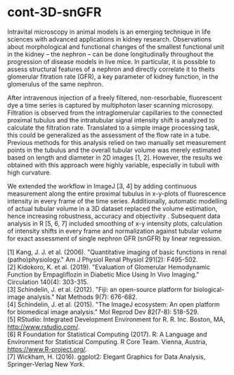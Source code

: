 # cont-3D-snGFR
Intravital microscopy in animal models is an emerging technique in life sciences with advanced applications in kidney research. Observations about morphological and functional changes of the smallest functional unit in the kidney – the nephron – can be done longitudinally throughout the progression of disease models in live  mice. In particular, it is possible to assess structural features of a nephron and directly correlate it to theits glomerular fitration rate (GFR), a key parameter of kidney function, in the glomerulus of the same nephron.

After intravenous injection of a freely filtered, non-resorbable, fluorescent dye a time series is captured by multiphoton laser scanning microsopy. Filtration is observed from the intraglomerular capillaries to the connected proximal tubulus and the intratubular signal intensity shift is analyzed to calculate the filtration rate. Translated to a simple image processing task, this could be generalized as the assessment of the flow rate in a tube. Previous methods for this analysis relied on two manually set measurement points in the tubulus and the overall tubular volume was merely estimated based on length and diameter in 2D images [1, 2]. However, the results we obtained with this approach were highly variable, especially in tubuli with high curvature.

We extended the workflow in ImageJ [3, 4] by adding continuous measurement along the entire proximal tubulus in x-y-plots of fluorescence intensity in every frame of the time series. Additionally, automatic modelling of actual tubular volume in a 3D dataset replaced the volume estimation, hence increasing robustness, accuracy and objectivity . Subsequent data analysis in R [5, 6, 7] included smoothing of x-y intensity plots, calculation of intensity shifts in every frame and normalization against tubular volume for exact assessment of single nephron GFR (snGFR) by linear regression.

[1] Kang, J. J. et al. (2006). "Quantitative imaging of basic functions in renal (patho)physiology." Am J Physiol Renal Physiol 291(2): F495-502. <br>
[2] Kidokoro, K. et al. (2019). "Evaluation of Glomerular Hemodynamic Function by Empagliflozin in Diabetic Mice Using In Vivo Imaging." Circulation 140(4): 303-315. <br>
[3] Schindelin, J. et al. (2012). "Fiji: an open-source platform for biological-image analysis." Nat Methods 9(7): 676-682. <br>
[4] Schindelin, J. et al. (2015). "The ImageJ ecosystem: An open platform for biomedical image analysis." Mol Reprod Dev 82(7-8): 518-529. <br>
[5] RStudio: Integrated Development Environment for R. R. Inc. Boston, MA, http://www.rstudio.com/. <br>
[6] R Foundation for Statistical Computing (2017). R: A Language and Environment for Statistical Computing. R Core Team. Vienna, Austria, https://www.R-project.org/. <br>
[7] Wickham, H. (2016). ggplot2: Elegant Graphics for Data Analysis, Springer-Verlag New York. <br>
